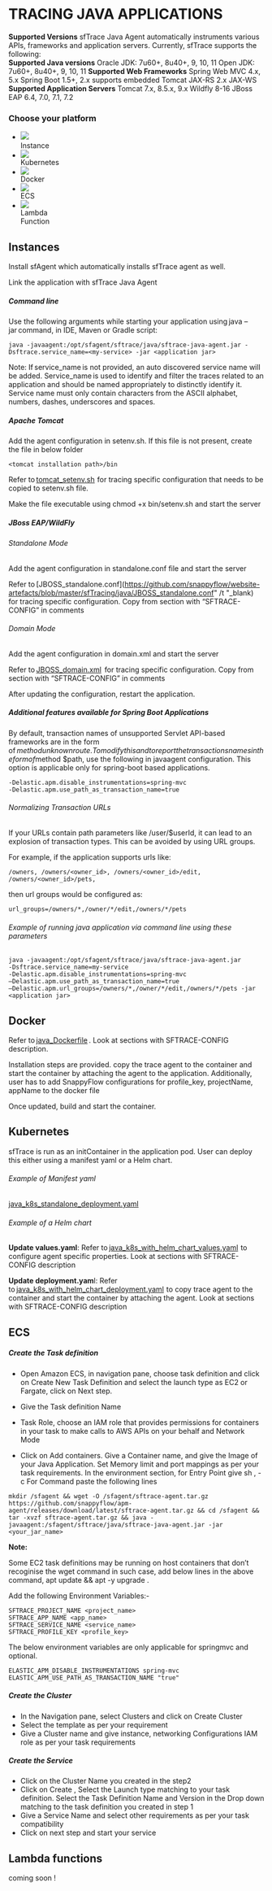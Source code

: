 # TRACING JAVA APPLICATIONS
**Supported Versions**
sfTrace Java Agent automatically instruments various APIs,  frameworks and application servers. Currently, sfTrace supports the following:   
**Supported Java versions**
Oracle JDK: 7u60+, 8u40+, 9, 10, 11
Open JDK: 7u60+, 8u40+, 9, 10, 11
**Supported Web Frameworks**
Spring Web MVC 4.x, 5.x
Spring Boot 1.5+, 2.x supports embedded Tomcat
JAX-RS 2.x
JAX-WS
**Supported Application Servers**
Tomcat 7.x, 8.5.x, 9.x 
Wildfly 8-16 
JBoss EAP 6.4, 7.0, 7.1, 7.2

### Choose your platform
<ul class="icon_list">
<li><A target="#javaInstance"><img src="images/instances-logo.png" > <div>Instance</div></a></li>
<li><img src="images/kubernetes-logo.png"> <div>Kubernetes</div></li>
<li><img src="images/docker-logo.png"> <div>Docker</div></li>
<li><img src="images/amazon-ecs-logo.png"> <div>ECS</div></li>
<li ><img src="images/lambda-functions-logo.png"> <div>Lambda <br/>Function</div></li>
</ul>  

<div id="javaInstance"></div>

## Instances
Install sfAgent which automatically installs sfTrace agent as well.

Link the application with sfTrace Java Agent 

##### Command line

Use the following arguments while starting your application using java –jar command, in IDE, Maven or Gradle script: 

```
java -javaagent:/opt/sfagent/sftrace/java/sftrace-java-agent.jar -Dsftrace.service_name=<my-service> -jar <application jar> 
```

Note: If service_name is not provided, an auto discovered service name will be added. Service_name is used to identify and filter the traces related to an application and should be named appropriately to distinctly identify it. Service name must only contain characters from the ASCII alphabet, numbers, dashes, underscores and spaces. 

##### Apache Tomcat 

Add the agent configuration in setenv.sh. If this file is not present,  create the file in below folder

```
<tomcat installation path>/bin
```

Refer to [tomcat_setenv.sh](https://github.com/snappyflow/website-artefacts/blob/master/sfTracing/java/tomcat_setenv.sh)  for tracing specific configuration that needs to be copied to setenv.sh file. 

Make the file executable using chmod +x bin/setenv.sh and start the server 

##### JBoss EAP/WildFly 

###### Standalone Mode 

Add the agent configuration in standalone.conf file and start the server 

Refer to [JBOSS_standalone.conf](https://github.com/snappyflow/website-artefacts/blob/master/sfTracing/java/JBOSS_standalone.conf" /t "_blank)   for tracing specific configuration. Copy from section with “SFTRACE-CONFIG” in comments 

###### Domain Mode

Add the agent configuration in domain.xml and start the server 

Refer to [JBOSS_domain.xml](https://github.com/snappyflow/website-artefacts/blob/master/sfTracing/java/JBOSS_domain.xml)  for tracing specific configuration. Copy from section with “SFTRACE-CONFIG” in comments 

After updating the configuration, restart the application. 

##### Additional features available for Spring Boot Applications

By default, transaction names of unsupported Servlet API-based frameworks are in the form of $method unknown route. To modify this and to report the transactions names in the form of $method $path, use the following in javaagent configuration. This option is applicable only for spring-boot based applications.

```
-Delastic.apm.disable_instrumentations=spring-mvc  
-Delastic.apm.use_path_as_transaction_name=true 
```

###### Normalizing Transaction URLs

If your URLs contain path parameters like /user/$userId, it can lead to an explosion of transaction types. This can be avoided by using URL groups.

For example, if the application supports urls like: 

```
/owners, /owners/<owner_id>, /owners/<owner_id>/edit, /owners/<owner_id>/pets, 
```

then url groups would be configured as: 

```
url_groups=/owners/*,/owner/*/edit,/owners/*/pets 
```

###### Example of running java application via command line using these parameters

```
java -javaagent:/opt/sfagent/sftrace/java/sftrace-java-agent.jar 
-Dsftrace.service_name=my-service 
-Delastic.apm.disable_instrumentations=spring-mvc 
–Delastic.apm.use_path_as_transaction_name=true 
–Delastic.apm.url_groups=/owners/*,/owner/*/edit,/owners/*/pets -jar <application jar> 
```

## Docker

Refer to [java_Dockerfile](https://github.com/snappyflow/website-artefacts/blob/master/sfTracing/java/java_Dockerfile) . Look at sections with SFTRACE-CONFIG description. 

Installation steps are provided. copy the trace agent to the container and start the container by attaching the agent to the application. Additionally, user has to add SnappyFlow configurations for profile_key, projectName, appName to the docker file 

Once updated, build and start the container.

## Kubernetes

sfTrace is run as an initContainer in the application pod. User can deploy this either using a manifest yaml or a Helm chart. 

###### Example of Manifest yaml 

[java_k8s_standalone_deployment.yaml](https://github.com/snappyflow/website-artefacts/blob/master/sfTracing/java/java_k8s_standalone_deployment.yaml)  

###### Example of a Helm chart 

**Update values.yaml**: Refer to [java_k8s_with_helm_chart_values.yaml](https://github.com/snappyflow/website-artefacts/blob/master/sfTracing/java/java_k8s_with_helm_chart_values.yaml)  to configure agent specific properties. Look at sections with SFTRACE-CONFIG description 

**Update deployment.yam**l: Refer to [java_k8s_with_helm_chart_deployment.yaml](https://github.com/snappyflow/website-artefacts/blob/master/sfTracing/java/java_k8s_with_helm_chart_deployment.yaml)  to copy trace agent to the container and start the container by attaching  the agent. Look at sections with SFTRACE-CONFIG description 

## ECS 

##### Create the Task definition

- Open Amazon ECS, in navigation pane, choose task definition and click on Create New Task Definition and select the launch type as EC2 or  Fargate, click on Next step. 

- Give the Task definition Name 
- Task Role, choose an IAM role that provides permissions for containers in  your task to make calls to AWS APIs on your behalf and Network Mode
- Click on Add containers. Give a Container name, and give the Image of your Java Application. Set Memory limit and port mappings as per your task requirements. In the environment section, for Entry Point give sh , -c For Command paste the following lines 

```
mkdir /sfagent && wget -O /sfagent/sftrace-agent.tar.gz
https://github.com/snappyflow/apm-agent/releases/download/latest/sftrace-agent.tar.gz && cd /sfagent && tar -xvzf sftrace-agent.tar.gz && java -javaagent:/sfagent/sftrace/java/sftrace-java-agent.jar -jar <your_jar_name>
```

**Note:**

Some EC2 task definitions may be running on host containers that don’t recoginise the wget command in such case, add below lines in the above  command, apt update && apt -y upgrade .

Add the following Environment Variables:-

```
SFTRACE_PROJECT_NAME <project_name>
SFTRACE_APP_NAME <app_name>
SFTRACE_SERVICE_NAME <service_name>
SFTRACE_PROFILE_KEY <profile_key>
```

The below environment variables are only applicable for springmvc and optional.

```
ELASTIC_APM_DISABLE_INSTRUMENTATIONS spring-mvc
ELASTIC_APM_USE_PATH_AS_TRANSACTION_NAME "true"
```

##### Create the Cluster

- In the Navigation pane, select Clusters and click on Create Cluster
- Select the template as per your requirement
- Give a Cluster name and give instance, networking Configurations IAM role as per your task requirements

##### Create the Service

- Click on the Cluster Name you created in the step2
- Click on Create , Select the Launch type matching to your task definition.  Select the Task Definition Name and Version in the Drop down matching to the task definition you created in step 1
- Give a Service Name and select other requirements as per your task compatibility
- Click on next step and start your service

## Lambda functions

coming soon !

